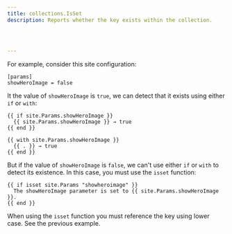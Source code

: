 ```yaml
---
title: collections.IsSet
description: Reports whether the key exists within the collection.




---
```


For example, consider this site configuration:

```{{< code-toggle file=hugo >}}
[params]
showHeroImage = false
```

It the value of `showHeroImage` is `true`, we can detect that it exists using either `if` or `with`:

```go-html-template
{{ if site.Params.showHeroImage }}
  {{ site.Params.showHeroImage }} → true
{{ end }}

{{ with site.Params.showHeroImage }}
  {{ . }} → true
{{ end }}
```

But if the value of `showHeroImage` is `false`, we can't use either `if` or `with` to detect its existence. In this case, you must use the `isset` function:

```go-html-template
{{ if isset site.Params "showheroimage" }}
  The showHeroImage parameter is set to {{ site.Params.showHeroImage }}.
{{ end }}
```


When using the `isset` function you must reference the key using lower case. See the previous example.

